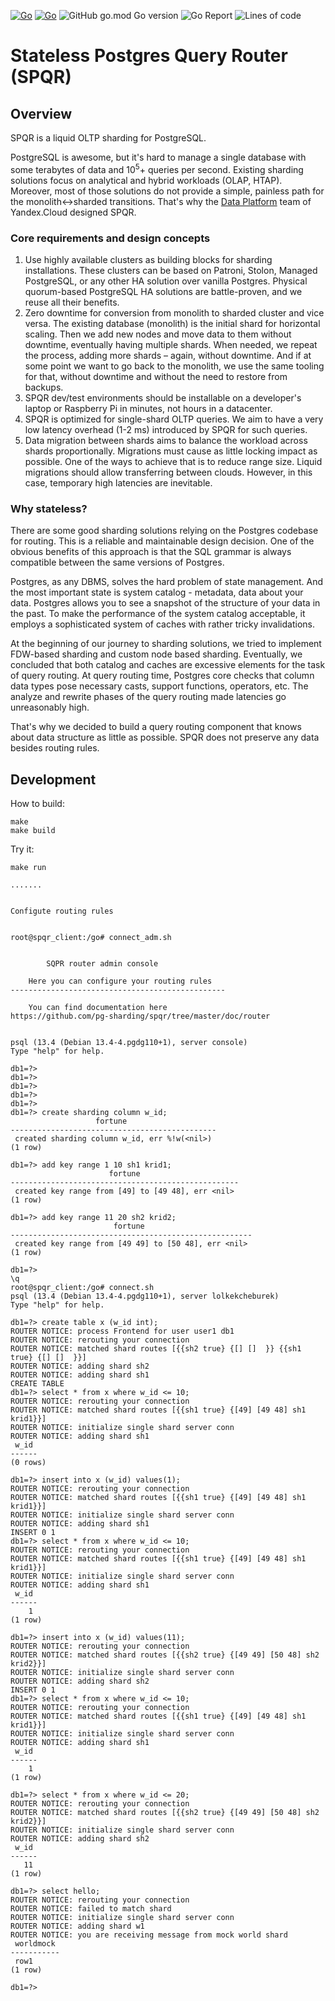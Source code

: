 [![Go](https://github.com/pg-sharding/spqr/actions/workflows/build.yaml/badge.svg)](https://github.com/pg-sharding/spqr/actions/workflows/build.yaml)
[![Go](https://github.com/pg-sharding/spqr/actions/workflows/tests.yaml/badge.svg)](https://github.com/pg-sharding/spqr/actions/workflows/tests.yaml)
![GitHub go.mod Go version](https://img.shields.io/github/go-mod/go-version/pg-sharding/spqr)
![Go Report](https://goreportcard.com/badge/github.com/pg-sharding/spqr)
![Lines of code](https://img.shields.io/tokei/lines/github/pg-sharding/spqr)

# Stateless Postgres Query Router (SPQR)

## Overview
SPQR is a liquid OLTP sharding for PostgreSQL.

PostgreSQL is awesome, but it's hard to manage a single database with some terabytes of data and 10<sup>5</sup>+ queries per second. Existing sharding solutions focus on analytical and hybrid workloads (OLAP, HTAP). Moreover, most of those solutions do not provide a simple, painless path for the monolith<->sharded transitions. That's why the [Data Platform](https://cloud.yandex.com/en-ru/services#data-platform) team of Yandex.Cloud designed SPQR.

### Core requirements and design concepts
1. Use highly available clusters as building blocks for sharding installations. These clusters can be based on Patroni, Stolon, Managed PostgreSQL, or any other HA solution over vanilla Postgres. Physical quorum-based PostgreSQL HA solutions are battle-proven, and we reuse all their benefits.
2. Zero downtime for conversion from monolith to sharded cluster and vice versa. The existing database (monolith) is the initial shard for horizontal scaling. Then we add new nodes and move data to them without downtime, eventually having multiple shards. When needed, we repeat the process, adding more shards – again, without downtime. And if at some point we want to go back to the monolith, we use the same tooling for that, without downtime and without the need to restore from backups.  
3. SPQR dev/test environments should be installable on a developer's laptop or Raspberry Pi in minutes, not hours in a datacenter.
4. SPQR is optimized for single-shard OLTP queries. We aim to have a very low latency overhead (1-2 ms) introduced by SPQR for such queries.
5. Data migration between shards aims to balance the workload across shards proportionally. Migrations must cause as little locking impact as possible. One of the ways to achieve that is to reduce range size. Liquid migrations should allow transferring between clouds. However, in this case, temporary high latencies are inevitable.

### Why stateless?
There are some good sharding solutions relying on the Postgres codebase for routing. This is a reliable and maintainable design decision. One of the obvious benefits of this approach is that the SQL grammar is always compatible between the same versions of Postgres.

Postgres, as any DBMS, solves the hard problem of state management. And the most important state is system catalog - metadata, data about your data. Postgres allows you to see a snapshot of the structure of your data in the past. To make the performance of the system catalog acceptable, it employs a sophisticated system of caches with rather tricky invalidations.

At the beginning of our journey to sharding solutions, we tried to implement FDW-based sharding and custom node based sharding. Eventually, we concluded that both catalog and caches are excessive elements for the task of query routing. At query routing time, Postgres core checks that column data types pose necessary casts, support functions, operators, etc. The analyze and rewrite phases of the query routing made latencies go unreasonably high.

That's why we decided to build a query routing component that knows about data structure as little as possible. SPQR does not preserve any data besides routing rules.

## Development
How to build:
```
make
make build
```

Try it:
```
make run

.......


Configute routing rules


root@spqr_client:/go# connect_adm.sh 


		SQPR router admin console

	Here you can configure your routing rules
------------------------------------------------

	You can find documentation here 
https://github.com/pg-sharding/spqr/tree/master/doc/router


psql (13.4 (Debian 13.4-4.pgdg110+1), server console)
Type "help" for help.

db1=?> 
db1=?> 
db1=?> 
db1=?> 
db1=?> 
db1=?> create sharding column w_id;
                   fortune                    
----------------------------------------------
 created sharding column w_id, err %!w(<nil>)
(1 row)

db1=?> add key range 1 10 sh1 krid1;
                      fortune                      
---------------------------------------------------
 created key range from [49] to [49 48], err <nil>
(1 row)

db1=?> add key range 11 20 sh2 krid2;
                       fortune                        
------------------------------------------------------
 created key range from [49 49] to [50 48], err <nil>
(1 row)

db1=?> 
\q
root@spqr_client:/go# connect.sh 
psql (13.4 (Debian 13.4-4.pgdg110+1), server lolkekcheburek)
Type "help" for help.

db1=?> create table x (w_id int);
ROUTER NOTICE: process Frontend for user user1 db1
ROUTER NOTICE: rerouting your connection
ROUTER NOTICE: matched shard routes [{{sh2 true} {[] []  }} {{sh1 true} {[] []  }}]
ROUTER NOTICE: adding shard sh2
ROUTER NOTICE: adding shard sh1
CREATE TABLE
db1=?> select * from x where w_id <= 10; 
ROUTER NOTICE: rerouting your connection
ROUTER NOTICE: matched shard routes [{{sh1 true} {[49] [49 48] sh1 krid1}}]
ROUTER NOTICE: initialize single shard server conn
ROUTER NOTICE: adding shard sh1
 w_id 
------
(0 rows)

db1=?> insert into x (w_id) values(1);
ROUTER NOTICE: rerouting your connection
ROUTER NOTICE: matched shard routes [{{sh1 true} {[49] [49 48] sh1 krid1}}]
ROUTER NOTICE: initialize single shard server conn
ROUTER NOTICE: adding shard sh1
INSERT 0 1
db1=?> select * from x where w_id <= 10;
ROUTER NOTICE: rerouting your connection
ROUTER NOTICE: matched shard routes [{{sh1 true} {[49] [49 48] sh1 krid1}}]
ROUTER NOTICE: initialize single shard server conn
ROUTER NOTICE: adding shard sh1
 w_id 
------
    1
(1 row)

db1=?> insert into x (w_id) values(11);
ROUTER NOTICE: rerouting your connection
ROUTER NOTICE: matched shard routes [{{sh2 true} {[49 49] [50 48] sh2 krid2}}]
ROUTER NOTICE: initialize single shard server conn
ROUTER NOTICE: adding shard sh2
INSERT 0 1
db1=?> select * from x where w_id <= 10;
ROUTER NOTICE: rerouting your connection
ROUTER NOTICE: matched shard routes [{{sh1 true} {[49] [49 48] sh1 krid1}}]
ROUTER NOTICE: initialize single shard server conn
ROUTER NOTICE: adding shard sh1
 w_id 
------
    1
(1 row)

db1=?> select * from x where w_id <= 20;
ROUTER NOTICE: rerouting your connection
ROUTER NOTICE: matched shard routes [{{sh2 true} {[49 49] [50 48] sh2 krid2}}]
ROUTER NOTICE: initialize single shard server conn
ROUTER NOTICE: adding shard sh2
 w_id 
------
   11
(1 row)

db1=?> select hello;
ROUTER NOTICE: rerouting your connection
ROUTER NOTICE: failed to match shard
ROUTER NOTICE: initialize single shard server conn
ROUTER NOTICE: adding shard w1
ROUTER NOTICE: you are receiving message from mock world shard
 worldmock 
-----------
 row1
(1 row)

db1=?> 

```
